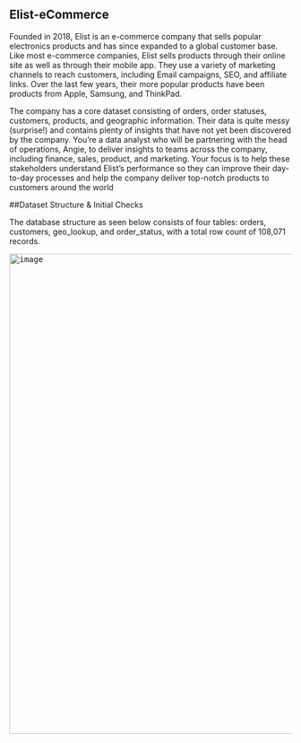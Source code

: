 ## Elist-eCommerce
Founded in 2018, Elist is an e-commerce company that sells popular electronics products and has since expanded to a global customer base. Like most e-commerce companies, Elist sells products through their online site as well as through their mobile app. They use a variety of marketing channels to reach customers, including Email campaigns, SEO, and affiliate links. Over the last few years, their more popular products have been products from Apple, Samsung, and ThinkPad.

The company has a core dataset consisting of orders, order statuses, customers, products, and geographic information. Their data is quite messy (surprise!) and contains plenty of insights that have not yet been discovered by the company. You’re a data analyst who will be partnering with the head of operations, Angie, to deliver insights to teams across the company, including finance, sales, product, and marketing. Your focus is to help these stakeholders understand Elist’s performance so they can improve their day-to-day processes and help the company deliver top-notch products to customers around the world

##Dataset Structure & Initial Checks

The database structure as seen below consists of four tables: orders, customers, geo_lookup, and order_status, with a total row count of 108,071 records.

<kbd><img width="1440" alt="image" src="https://analyticsaccelerator.notion.site/image/https%3A%2F%2Fs3-us-west-2.amazonaws.com%2Fsecure.notion-static.com%2F777816c0-d8ba-4b16-9a00-cff006894dff%2FBlank_diagram.png?table=block&id=affeecdd-d816-4466-96bb-55f6f619a5aa&spaceId=a815f446-4e36-444e-9ed8-c8863ee5b2f9&width=1440&userId=&cache=v2" height="856"></kbd>
